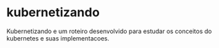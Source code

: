 # kubernetizando
Kubernetizando e um roteiro desenvolvido para estudar os conceitos do kubernetes e suas implementacoes.
